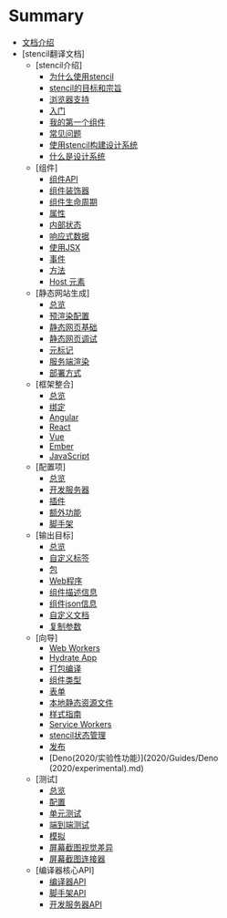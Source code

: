 <!--
 * @Date: 2021-01-04 09:10:49
 * @LastEditors: dongfb
 * @LastEditTime: 2021-01-25 10:44:36
-->
# Summary

* [文档介绍](README.md)
* [stencil翻译文档]
  * [stencil介绍]
    * [为什么使用stencil](2020/introduction/whystencil.md)
    * [stencil的目标和宗旨](2020/introduction/goalsAndObjectives.md)
    * [浏览器支持](2020/introduction/browserSupport.md)
    * [入门](2020/introduction/gettingStarted.md)
    * [我的第一个组件](2020/introduction/myFirstComponent.md)
    * [常见问题](2020/introduction/FAQ.md)
    * [使用stencil构建设计系统](2020/introduction/WhatisaDesignSystem.md)
    * [什么是设计系统](2020/introduction/StencilforDesignSystems.md)
  * [组件]
    * [组件API](2020/components/API.md)
    * [组件装饰器](2020/components/Component.md)
    * [组件生命周期](2020/components/LifecycleMethods.md)
    * [属性](2020/components/Properties.md)
    * [内部状态](2020/components/InternalState.md)
    * [响应式数据](2020/components/reactiveData.md)
    * [使用JSX](2020/components/UsingJSX.md)
    * [事件](2020/components/events.md)
    * [方法](2020/components/Methods.md)
    * [Host 元素](2020/components/HostElement.md)
  * [静态网站生成]
    * [总览](2020/StaticSiteGeneration/Overview.md)
    * [预渲染配置](2020/StaticSiteGeneration/PrerenderConfig.md)
    * [静态网页基础](2020/StaticSiteGeneration/Basics.md)
    * [静态网页调试](2020/StaticSiteGeneration/Debugging.md)
    * [元标记](2020/StaticSiteGeneration/Metatags.md)
    * [服务端渲染](2020/StaticSiteGeneration/ServerSideRendering.md)
    * [部署方式](2020/StaticSiteGeneration/Deployment.md)
  * [框架整合]
    * [总览](2020/FrameworkIntegrations/Overview.md)
    * [绑定](2020/FrameworkIntegrations/Bindings.md)
    * [Angular](2020/FrameworkIntegrations/Angular.md)
    * [React](2020/FrameworkIntegrations/React.md)
    * [Vue](2020/FrameworkIntegrations/Vue.md)
    * [Ember](2020/FrameworkIntegrations/Ember.md)
    * [JavaScript](2020/FrameworkIntegrations/JavaScript.md)
  * [配置项]
    * [总览](2020/Config/Overview.md)
    * [开发服务器](2020/Config/DevServer.md)
    * [插件](2020/Config/Plugins.md)
    * [额外功能](2020/Config/Extras.md)
    * [脚手架](2020/Config/CLI.md)
  * [输出目标]
    * [总览](2020/OutputTargets/Overview.md)
    * [自定义标签](2020/OutputTargets/dist-custom-elements-bundle.md)
    * [包](2020/OutputTargets/dist.md)
    * [Web程序](2020/OutputTargets/www.md)
    * [组件描述信息](2020/OutputTargets/docs-readme.md)
    * [组件json信息](2020/OutputTargets/docs-json.md)
    * [自定义文档](2020/OutputTargets/docs-custom.md)
    * [复制参数](2020/OutputTargets/CopyTasks.md)
  * [向导]
    * [Web Workers](2020/Guides/WebWorkers.md)
    * [Hydrate App](2020/Guides/HydrateApp.md)
    * [打包编译](2020/Guides/Bundling.md)
    * [组件类型](2020/Guides/TypedComponents.md)
    * [表单](2020/Guides/Forms.md)
    * [本地静态资源文件](2020/Guides/LocalAssets.md)
    * [样式指南](2020/Guides/StyleGuide.md)
    * [Service Workers](2020/Guides/ServiceWorkers.md)
    * [stencil状态管理](2020/Guides/StencilStore.md)
    * [发布](2020/Guides/Publishing.md)
    * [Deno(2020/实验性功能)](2020/Guides/Deno (2020/experimental).md)
  * [测试]
    * [总览](2020/Testing/Overview.md)
    * [配置](2020/Testing/Config.md)
    * [单元测试](2020/Testing/UnitTesting.md)
    * [端到端测试](2020/Testing/End-to-endTesting.md)
    * [模拟](2020/Testing/Mocking.md)
    * [屏幕截图视觉差异](2020/Testing/VisualScreenshotDiff.md)
    * [屏幕截图连接器](2020/Testing/ScreenshotConnector.md)
  * [编译器核心API]
    * [编译器API](2020/CoreCompilerAPI/CompilerAPI.md)
    * [脚手架API](2020/CoreCompilerAPI/CLIAPI.md)
    * [开发服务器API](2020/CoreCompilerAPI/DevServerAPI.md)





